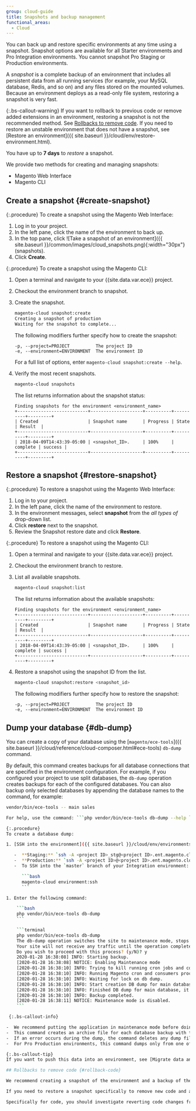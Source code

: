 ```yaml
---
group: cloud-guide
title: Snapshots and backup management
functional_areas:
  - Cloud
---
```


You can back up and restore specific environments at any time using a snapshot. Snapshot options are available for all Starter environments and Pro Integration environments. You cannot snapshot Pro Staging or Production environments.

A _snapshot_ is a complete backup of an environment that includes all persistent data from all running services (for example, your MySQL database, Redis, and so on) and any files stored on the mounted volumes. Because an environment deploys as a read-only file system, restoring a snapshot is very fast.

{:.bs-callout-warning}
If you want to rollback to previous code or remove added extensions in an environment, restoring a snapshot is not the recommended method. See [Rollbacks to remove code](#rollback-code). If you need to restore an unstable environment that does not have a snapshot, see [Restore an environment]({{ site.baseurl }}/cloud/env/restore-environment.html).

You have up to **7 days** to _restore_ a snapshot.

We provide two methods for creating and managing snapshots:

-  Magento Web Interface
-  Magento CLI

## Create a snapshot {#create-snapshot}

{:.procedure}
To create a snapshot using the Magento Web Interface:

1. Log in to your project.
1. In the left pane, click the name of the environment to back up.
1. In the top pane, click ![Take a snapshot of an environment]({{ site.baseurl }}/common/images/cloud_snapshots.png){:width="30px"} (snapshots).
1. Click **Create**.

{:.procedure}
To create a snapshot using the Magento CLI:

1. Open a terminal and navigate to your {{site.data.var.ece}} project.
1. Checkout the environment branch to snapshot.
1. Create the snapshot.

   ```bash
   magento-cloud snapshot:create
   Creating a snapshot of production
   Waiting for the snapshot to complete...
   ```

   The following modifiers further specify how to create the snapshot:

   ```text
   -p, --project=PROJECT          The project ID
   -e, --environment=ENVIRONMENT  The environment ID
   ```

   For a full list of options, enter `magento-cloud snapshot:create --help`.

1. Verify the most recent snapshots.

   ```bash
   magento-cloud snapshots
   ```

   The list returns information about the snapshot status:

   ```terminal
   Finding snapshots for the environment <environment_name>
   +---------------------------+--------------------+----------+----------+---------+
   | Created                   | Snapshot name      | Progress | State    | Result  |
   +---------------------------+--------------------+----------+----------+---------+
   | 2018-04-09T14:43:39-05:00 | <snapshot_ID>.     | 100%     | complete | success |
   +---------------------------+--------------------+----------+----------+---------+
   ```

## Restore a snapshot {#restore-snapshot}

{:.procedure}
To restore a snapshot using the Magento Web Interface:

1. Log in to your project.
1. In the left pane, click the name of the environment to restore.
1. In the environment messages, select **snapshot** from the _all types of_ drop-down list.
1. Click **restore** next to the snapshot.
1. Review the Snapshot restore date and click **Restore**.

{:.procedure}
To restore a snapshot using the Magento CLI:

1. Open a terminal and navigate to your {{site.data.var.ece}} project.
1. Checkout the environment branch to restore.
1. List all available snapshots.

   ```bash
   magento-cloud snapshot:list
   ```

   The list returns information about the available snapshots:

   ```terminal
   Finding snapshots for the environment <environment_name>
   +---------------------------+--------------------+----------+----------+---------+
   | Created                   | Snapshot name      | Progress | State    | Result  |
   +---------------------------+--------------------+----------+----------+---------+
   | 2018-04-09T14:43:39-05:00 | <snapshot_ID>.     | 100%     | complete | success |
   +---------------------------+--------------------+----------+----------+---------+
   ```

1. Restore a snapshot using the snapshot ID from the list.

   ```bash
   magento-cloud snapshot:restore <snapshot_id>
   ```

   The following modifiers further specify how to restore the snapshot:

   ```text
   -p, --project=PROJECT          The project ID
   -e, --environment=ENVIRONMENT  The environment ID
   ```

## Dump your database {#db-dump}

You can create a copy of your database using the [`magento/ece-tools`]({{ site.baseurl }}/cloud/reference/cloud-composer.html#ece-tools) `db-dump` command.

By default, this command creates backups for all database connections that are specified in the environment configuration. For example, if you configured your project to use split databases, the `db-dump` operation creates backups for each of the configured databases.
You can also backup only selected databases by appending the database names to the command, for example:

```bash
vendor/bin/ece-tools -- main sales

For help, use the command: ```php vendor/bin/ece-tools db-dump --help ```

{:.procedure}
To create a database dump:

1. [SSH into the environment]({{ site.baseurl }}/cloud/env/environments-ssh.html) that contains the database you want to copy:

   -  **Staging:** `ssh -A <project ID>_stg@<project ID>.ent.magento.cloud`
   -  **Production:** `ssh -A <project ID>@<project ID>.ent.magento.cloud`
   -  To SSH into the `master` branch of your Integration environment:

      ```bash
      magento-cloud environment:ssh
      ```

1. Enter the following command:

    ```bash
    php vendor/bin/ece-tools db-dump
    ```

    ```terminal
    php vendor/bin/ece-tools db-dump
    The db-dump operation switches the site to maintenance mode, stops all active cron jobs and consumer queue processes, and     disables cron jobs before starting the the dump process.
    Your site will not receive any traffic until the operation completes.
    Do you wish to proceed with this process? (y/N)? y
    2020-01-28 16:38:08] INFO: Starting backup.
    [2020-01-28 16:38:08] NOTICE: Enabling Maintenance mode
    [2020-01-28 16:38:10] INFO: Trying to kill running cron jobs and consumers processes
    [2020-01-28 16:38:10] INFO: Running Magento cron and consumers processes were not found.
    [2020-01-28 16:38:10] INFO: Waiting for lock on db dump.
    [2020-01-28 16:38:10] INFO: Start creation DB dump for main database...
    [2020-01-28 16:38:10] INFO: Finished DB dump for main database, it can be found here: /tmp/qxmtlseakof6y/dump-main-1580229490.sql.gz
    [2020-01-28 16:38:10] INFO: Backup completed.
    [2020-01-28 16:38:11] NOTICE: Maintenance mode is disabled.
    ```

 {:.bs-callout-info}

-  We recommend putting the application in maintenance mode before doing a database dump in Production environments.
-  This command creates an archive file for each database backup with the file name pattern `dump-<label><timestamp>.sql.gz` where  _label_ is replaced with the database name.  The archive files are available in your local project directory.
-  If an error occurs during the dump, the command deletes any dump files to conserve disk space. Review the logs for details (`var/log/cloud.log`).
-  For Pro Production environments, this command dumps only from one of three high-availability nodes, so production data written to a different node during the dump may not be copied. It generates a `var/dbdump.lock` file to prevent running the command on more than one node.

{:.bs-callout-tip}
If you want to push this data into an environment, see [Migrate data and static files]({{ site.baseurl }}/cloud/live/stage-prod-migrate.html).

## Rollbacks to remove code {#rollback-code}

We recommend creating a snapshot of the environment and a backup of the database prior to deployments.

If you need to restore a snapshot specifically to remove new code and added extensions, the process can be complicated depending on the amount of changes and when you rollback. Some rollbacks may require database changes.

Specifically for code, you should investigate reverting code changes from your branch before redeploying. If not, every deploy pushes the master branch (code and extensions) again to the target environment. See the [Deployment Process]({{ site.baseurl }}/cloud/reference/discover-deploy.html).
